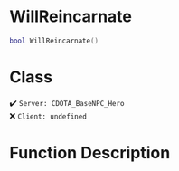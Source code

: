# WillReincarnate
```lua
bool WillReincarnate()
```
# Class
✔️ `Server: CDOTA_BaseNPC_Hero`  
❌ `Client: undefined`  

# Function Description

